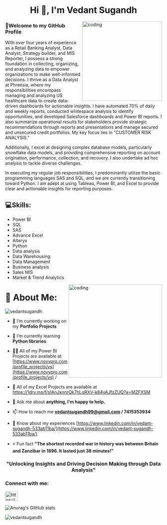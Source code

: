 
<h1 align="center">Hi 👋, I'm Vedant Sugandh</h1>
<img align="right" alt="coding" width="256" src="https://camo.githubusercontent.com/8bf6f6d78abc81fcf9c49f10649423e73ea44bc248e83aaae8759d401c829a84/68747470733a2f2f70687973696373677572756b756c2e66696c65732e776f726470726573732e636f6d2f323031392f30322f6368617261637465722d312e676966">


### 🤗Welcome to my GitHub Profile

With over four years of experience as a Retail Banking Analyst, Data Analyst, Strategy builder, and MIS Reporter, I possess a strong foundation in collecting, organizing, and analyzing data to empower organizations to make well-informed decisions. I thrive as a Data Analyst at Phreesia, where my responsibilities encompass managing and analyzing US healthcare data to create data-driven dashboards for actionable insights. I have automated 70% of daily and weekly reports, conducted whitespace analysis to identify opportunities, and developed Salesforce dashboards and Power BI reports. I also summarize operational results for stakeholders provide strategic recommendations through reports and presentations and manage secured and unsecured credit portfolios. My key focus lies in "CUSTOMER RISK ANALYSIS."

Additionally, I excel at designing complex database models, particularly snowflake data models, and providing comprehensive reporting on account origination, performance, collection, and recovery. I also undertake ad hoc analysis to tackle diverse challenges.

In executing my regular job responsibilities, I predominantly utilize the basic programming languages SAS and SQL, and we are currently transitioning toward Python. I am adept at using Tableau, Power BI, and Excel to provide clear and actionable insights for reporting purposes.
 
 


## 💻Skills: 
* Power BI
* SQL
* SAS
* Advance Excel
* Alteryx
* Python
* Data analysis
* Data Warehousing
* Data Management
* Business analysis
* Sales MIS
* Market & Trend Analytics
 <img align="right" alt="coding" width="300" src="https://camo.githubusercontent.com/c1dcb74cc1c1835b1d716f5051499a2814c683c806b15f04b0eba492863703e9/68747470733a2f2f63646e2e6472696262626c652e636f6d2f75736572732f3733303730332f73637265656e73686f74732f363538313234332f6176656e746f2e676966">

 
 
 
 
# 💫 About Me:
<p align="left"> <img src="https://komarev.com/ghpvc/?username=vedantsugandh&label=Profile%20views&color=0e75b6&style=flat" alt="vedantsugandh" /> </p>

- 🔭 I’m currently working on my **Portfolio Projects**

- 🌱 I’m currently learning **Python libraries**

- 👨‍💻 All of my Power BI Projects are available at [https://www.novypro.com/profile_projects/vs](https://www.novypro.com/profile_projects/vs) / 
- 👨‍ All of my Excel Projects are available at    https://1drv.ms/f/s!AnJxnnrQk7hLgRXV-k84yAJfzZUQ?e=MZFXSM                   

- 💬 Ask me about **anything, I'm happy to help.**

- 📫 How to reach me **vedantsugandh99@gmail.com / 7415353934**

- 📄 Know about my experiences [https://www.linkedin.com/in/vedant-sugandh-533ab11ba/](https://www.linkedin.com/in/vedant-sugandh-533ab11ba/)

- ⚡ Fun fact **"The shortest recorded war in history was between Britain and Zanzibar in 1896. It lasted just 38 minutes!"**

<h3 align="center">"Unlocking Insights and Driving Decision Making through Data Analysis"</h3>

<h3 align="left">Connect with me:</h3>
<p align="left">
<a href="https://linkedin.com/in/https://www.linkedin.com/in/vedant-sugandh-533ab11ba/" target="blank"><img align="center" src="https://raw.githubusercontent.com/rahuldkjain/github-profile-readme-generator/master/src/images/icons/Social/linked-in-alt.svg" alt="https://www.linkedin.com/in/vedant-sugandh-533ab11ba/" height="30" width="40" /></a>
</p>










![Anurag's GitHub stats](https://github-readme-stats.vercel.app/api?username=vedantsugandh&theme=dark&show_icons=true)

<p><img align="center" src="https://github-readme-streak-stats.herokuapp.com/?user=vedantsugandh&theme=dark" alt="vedantsugandh" /></p>


